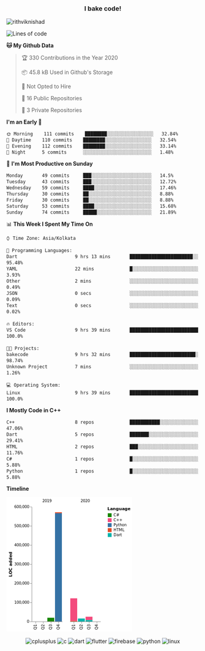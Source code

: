 <h3 align="center">I bake code!</h3>

<p align="left"> <img src="https://komarev.com/ghpvc/?username=rithviknishad" alt="rithviknishad" /> </p>

<!--START_SECTION:waka-->
![Lines of code](https://img.shields.io/badge/From%20Hello%20World%20I%27ve%20Written-23.2%20million%20lines%20of%20code-blue)

**🐱 My Github Data** 

> 🏆 330 Contributions in the Year 2020
 > 
> 📦 45.8 kB Used in Github's Storage 
 > 
> 🚫 Not Opted to Hire
 > 
> 📜 16 Public Repositories
 > 
> 🔑 3 Private Repositories 

**I'm an Early 🐤** 

```text
🌞 Morning    111 commits    ████████░░░░░░░░░░░░░░░░░   32.84% 
🌆 Daytime    110 commits    ████████░░░░░░░░░░░░░░░░░   32.54% 
🌃 Evening    112 commits    ████████░░░░░░░░░░░░░░░░░   33.14% 
🌙 Night      5 commits      ░░░░░░░░░░░░░░░░░░░░░░░░░   1.48%

```
📅 **I'm Most Productive on Sunday** 

```text
Monday       49 commits     ███░░░░░░░░░░░░░░░░░░░░░░   14.5% 
Tuesday      43 commits     ███░░░░░░░░░░░░░░░░░░░░░░   12.72% 
Wednesday    59 commits     ████░░░░░░░░░░░░░░░░░░░░░   17.46% 
Thursday     30 commits     ██░░░░░░░░░░░░░░░░░░░░░░░   8.88% 
Friday       30 commits     ██░░░░░░░░░░░░░░░░░░░░░░░   8.88% 
Saturday     53 commits     ████░░░░░░░░░░░░░░░░░░░░░   15.68% 
Sunday       74 commits     █████░░░░░░░░░░░░░░░░░░░░   21.89%

```


📊 **This Week I Spent My Time On** 

```text
⌚︎ Time Zone: Asia/Kolkata

💬 Programming Languages: 
Dart                     9 hrs 13 mins       ███████████████████████░░   95.48% 
YAML                     22 mins             █░░░░░░░░░░░░░░░░░░░░░░░░   3.93% 
Other                    2 mins              ░░░░░░░░░░░░░░░░░░░░░░░░░   0.49% 
JSON                     0 secs              ░░░░░░░░░░░░░░░░░░░░░░░░░   0.09% 
Text                     0 secs              ░░░░░░░░░░░░░░░░░░░░░░░░░   0.02%

🔥 Editors: 
VS Code                  9 hrs 39 mins       █████████████████████████   100.0%

🐱‍💻 Projects: 
bakecode                 9 hrs 32 mins       ████████████████████████░   98.74% 
Unknown Project          7 mins              ░░░░░░░░░░░░░░░░░░░░░░░░░   1.26%

💻 Operating System: 
Linux                    9 hrs 39 mins       █████████████████████████   100.0%

```

**I Mostly Code in C++** 

```text
C++                      8 repos             ███████████░░░░░░░░░░░░░░   47.06% 
Dart                     5 repos             ███████░░░░░░░░░░░░░░░░░░   29.41% 
HTML                     2 repos             ███░░░░░░░░░░░░░░░░░░░░░░   11.76% 
C#                       1 repos             █░░░░░░░░░░░░░░░░░░░░░░░░   5.88% 
Python                   1 repos             █░░░░░░░░░░░░░░░░░░░░░░░░   5.88%

```


**Timeline**

![Chart not found](https://github.com/rithviknishad/rithviknishad/blob/master/charts/bar_graph.png) 


<!--END_SECTION:waka-->

<p align="center">
  <img src="https://devicons.github.io/devicon/devicon.git/icons/cplusplus/cplusplus-original.svg" alt="cplusplus" width="30" height="30"/>
  <img src="https://devicons.github.io/devicon/devicon.git/icons/c/c-original.svg" alt="c" width="30" height="30"/>
  <img src="https://www.vectorlogo.zone/logos/dartlang/dartlang-icon.svg" alt="dart" width="30" height="30"/>
  <img src="https://www.vectorlogo.zone/logos/flutterio/flutterio-icon.svg" alt="flutter" width="30" height="30"/> 
  <img src="https://www.vectorlogo.zone/logos/firebase/firebase-icon.svg" alt="firebase" width="30" height="30"/> 
  <img src="https://devicons.github.io/devicon/devicon.git/icons/python/python-original.svg" alt="python" width="30" height="30"/> 
  <img src="https://devicons.github.io/devicon/devicon.git/icons/linux/linux-original.svg" alt="linux" width="30" height="30"/> 
</p>
